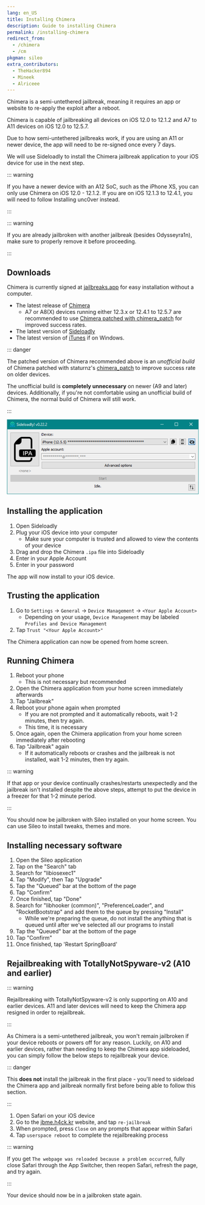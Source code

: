 ```yaml
---
lang: en_US
title: Installing Chimera
description: Guide to installing Chimera
permalink: /installing-chimera
redirect_from:
  - /chimera
  - /cm
pkgman: sileo
extra_contributors:
  - TheHacker894
  - Mineek
  - Alriceee
---
```


Chimera is a <router-link to="/types-of-jailbreak/#semi-untethered-jailbreaks">semi-untethered jailbreak</router-link>, meaning it requires an app or website to re-apply the exploit after a reboot.

Chimera is capable of jailbreaking all devices on iOS 12.0 to 12.1.2 and A7 to A11 devices on iOS 12.0 to 12.5.7.

Due to how semi-untethered jailbreaks work, if you are using an A11 or newer device, the app will need to be <router-link to="/resigning-apps">re-signed</router-link> once every 7 days.

We will use Sideloadly to install the Chimera jailbreak application to your iOS device for use in the next step.

::: warning

If you have a newer device with an A12 SoC, such as the iPhone XS, you can only use Chimera on iOS 12.0 - 12.1.2. If you are on iOS 12.1.3 to 12.4.1, you will need to follow <router-link to="/installing-unc0ver">Installing unc0ver</router-link> instead.

:::

::: warning

If you are already jailbroken with another jailbreak (besides Odysseyra1n), make sure to properly <router-link to="/restoring-rootfs">remove it</router-link> before proceeding.

:::

## Downloads

<div class="custom-container tip" id="ifJailbreaksAppSigned"><p>
Chimera is currently signed at <a href="https://jailbreaks.app/" target="_blank">jailbreaks.app</a> for easy installation without a computer.
</p></div>

- The latest release of [Chimera](https://chimera.coolstar.org/)
    - A7 or A8(X) devices running either 12.3.x or 12.4.1 to 12.5.7 are recommended to use [Chimera patched with chimera_patch](https://jailbreaks.app/cdn/ipas/ChimeraPatch-resigned.ipa) for improved success rates. 
- The latest version of [Sideloadly](https://sideloadly.io/)
- The latest version of [iTunes](https://www.apple.com/itunes/download/win64) if on Windows.

::: danger

The patched version of Chimera recommended above is an *unofficial build* of Chimera patched with staturnz's [chimera_patch](https://github.com/staturnzz/chimera_patch) to improve success rate on older devices.

The unofficial build is **completely unnecessary** on newer (A9 and later) devices. Additionally, if you're not comfortable using an unofficial build of Chimera, the normal build of Chimera will still work.

:::

![A screenshot of the Sideloadly application (Windows)](/assets/images/sideloadly_win.png)

## Installing the application

1. Open Sideloadly
1. Plug your iOS device into your computer
    - Make sure your computer is trusted and allowed to view the contents of your device
1. Drag and drop the Chimera `.ipa` file into Sideloadly
1. Enter in your Apple Account
1. Enter in your password

The app will now install to your iOS device.

## Trusting the application

1. Go to `Settings` -> `General` -> `Device Management` -> `<Your Apple Account>`
    - Depending on your usage, `Device Management` may be labeled `Profiles and Device Management`
1. Tap `Trust "<Your Apple Account>"`

The Chimera application can now be opened from home screen.


## Running Chimera

1. Reboot your phone
    - This is not necessary but recommended
1. Open the Chimera application from your home screen immediately afterwards
1. Tap "Jailbreak"
1. Reboot your phone again when prompted
    - If you are not prompted and it automatically reboots, wait 1-2 minutes, then try again.
    - This time, it is necessary
1. Once again, open the Chimera application from your home screen immediately after rebooting
1. Tap "Jailbreak" again
    - If it automatically reboots or crashes and the jailbreak is not installed, wait 1-2 minutes, then try again.

::: warning

If that app or your device continually crashes/restarts unexpectedly and the jailbreak isn't installed despite the above steps, attempt to put the device in a freezer for that 1-2 minute period.

:::

You should now be jailbroken with Sileo installed on your home screen. You can use Sileo to install <router-link to="/faq/#what-are-tweaks">tweaks</router-link>, themes and more.

## Installing necessary software

1. Open the Sileo application
1. Tap on the "Search" tab
1. Search for "libiosexec1"
1. Tap "Modify", then Tap "Upgrade"
1. Tap the "Queued" bar at the bottom of the page
1. Tap "Confirm"
1. Once finished, tap "Done"
1. Search for "libhooker (common)", "PreferenceLoader", and "RocketBootstrap" and add them to the queue by pressing "Install"
    - While we're preparing the queue, do not install the anything that is queued until after we've selected all our programs to install
1. Tap the "Queued" bar at the bottom of the page
1. Tap "Confirm"
1. Once finished, tap 'Restart SpringBoard'

## Rejailbreaking with TotallyNotSpyware-v2 (A10 and earlier)

::: warning

Rejailbreaking with TotallyNotSpyware-v2 is only supporting on A10 and earlier devices. A11 and later devices will need to keep the Chimera app resigned in order to rejailbreak.

:::

As Chimera is a semi-untethered jailbreak, you won't remain jailbroken if your device reboots or powers off for any reason. Luckily, on A10 and earlier devices, rather than needing to keep the Chimera app sideloaded, you can simply follow the below steps to rejailbreak your device.

::: danger

This **does not** install the jailbreak in the first place - you'll need to sideload the Chimera app and jailbreak normally first before being able to follow this section.

:::

1. Open Safari on your iOS device
1. Go to the [jbme.h4ck.kr](http://jbme.h4ck.kr) website, and tap `re-jailbreak`
1. When prompted, press `Close` on any prompts that appear within Safari
1. Tap `userspace reboot` to complete the rejailbreaking process

::: warning

If you get `The webpage was reloaded because a problem occurred`, fully close Safari through the App Switcher, then reopen Safari, refresh the page, and try again.

:::

Your device should now be in a jailbroken state again.